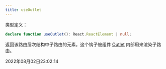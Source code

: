 ```yaml
---
title: useOutlet
---
```


类型定义：
```typescript
declare function useOutlet(): React.ReactElement | null;
```
返回该路由层次结构中子路由的元素。这个钩子被组件 [Outlet](../components/Outlet) 内部用来渲染子路由。

2022年08月02日23:02:14
